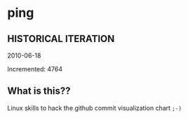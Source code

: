 # ping

## HISTORICAL ITERATION
2010-06-18

Incremented: 4764

## What is this?? 
Linux skills to hack the github commit visualization chart `;-)`
